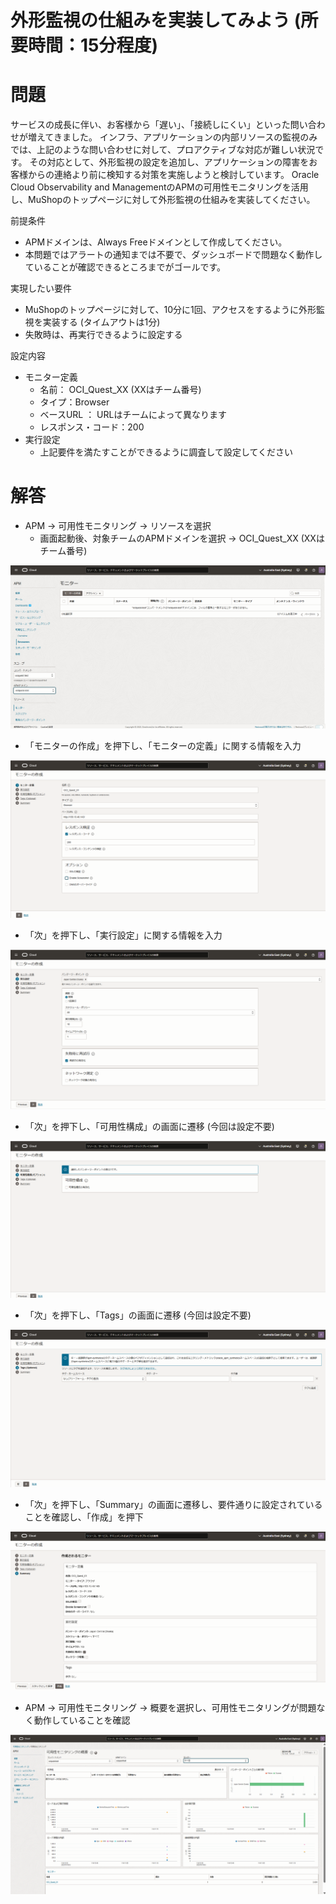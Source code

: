 # 外形監視の仕組みを実装してみよう (所要時間：15分程度)
# 問題
サービスの成長に伴い、お客様から「遅い」、「接続しにくい」といった問い合わせが増えてきました。
インフラ、アプリケーションの内部リソースの監視のみでは、上記のような問い合わせに対して、プロアクティブな対応が難しい状況です。
その対応として、外形監視の設定を追加し、アプリケーションの障害をお客様からの連絡より前に検知する対策を実施しようと検討しています。
Oracle Cloud Observability and ManagementのAPMの可用性モニタリングを活用し、MuShopのトップページに対して外形監視の仕組みを実装してください。

前提条件
- APMドメインは、Always Freeドメインとして作成してください。
- 本問題ではアラートの通知までは不要で、ダッシュボードで問題なく動作していることが確認できるところまでがゴールです。

実現したい要件
- MuShopのトップページに対して、10分に1回、アクセスをするように外形監視を実装する (タイムアウトは1分)
- 失敗時は、再実行できるように設定する

設定内容
- モニター定義
   - 名前： OCI_Quest_XX (XXはチーム番号)
   - タイプ：Browser
   - ベースURL ： URLはチームによって異なります
   - レスポンス・コード：200
- 実行設定
  - 上記要件を満たすことができるように調査して設定してください

# 解答
- APM → 可用性モニタリング → リソースを選択
  - 画面起動後、対象チームのAPMドメインを選択 → OCI_Quest_XX (XXはチーム番号)

![モニターの作成](images/APM-monitor/APM_Monitor1.png "モニターの作成")

- 「モニターの作成」を押下し、「モニターの定義」に関する情報を入力

![モニターの作成](images/APM-monitor/APM_Monitor2.png "モニターの作成")

- 「次」を押下し、「実行設定」に関する情報を入力

![モニターの作成](images/APM-monitor/APM_Monitor3.png "モニターの作成")

- 「次」を押下し、「可用性構成」の画面に遷移 (今回は設定不要)

![モニターの作成](images/APM-monitor/APM_Monitor4.png "モニターの作成")

- 「次」を押下し、「Tags」の画面に遷移 (今回は設定不要)

![モニターの作成](images/APM-monitor/APM_Monitor5.png "モニターの作成")

- 「次」を押下し、「Summary」の画面に遷移し、要件通りに設定されていることを確認し、「作成」を押下

![モニターの作成](images/APM-monitor/APM_Monitor6.png "モニターの作成")

- APM → 可用性モニタリング → 概要を選択し、可用性モニタリングが問題なく動作していることを確認

![モニターの作成](images/APM-monitor/APM_Monitor7.png "モニターの作成")






